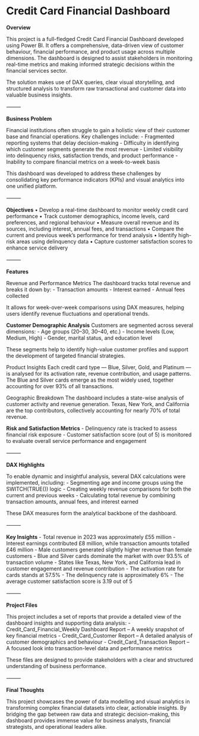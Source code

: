 # Credit Card Financial Dashboard

**Overview**

This project is a full-fledged Credit Card Financial Dashboard developed using Power BI. It offers a comprehensive, data-driven view of customer behaviour, financial performance, and product usage across multiple dimensions. The dashboard is designed to assist stakeholders in monitoring real-time metrics and making informed strategic decisions within the financial services sector.

The solution makes use of DAX queries, clear visual storytelling, and structured analysis to transform raw transactional and customer data into valuable business insights.

⸻

**Business Problem**

Financial institutions often struggle to gain a holistic view of their customer base and financial operations. Key challenges include:
	-	Fragmented reporting systems that delay decision-making
	-	Difficulty in identifying which customer segments generate the most revenue
	-	Limited visibility into delinquency risks, satisfaction trends, and product performance
	-	Inability to compare financial metrics on a week-to-week basis

This dashboard was developed to address these challenges by consolidating key performance indicators (KPIs) and visual analytics into one unified platform.

⸻

**Objectives**
	•	Develop a real-time dashboard to monitor weekly credit card performance
	•	Track customer demographics, income levels, card preferences, and regional behaviour
	•	Measure overall revenue and its sources, including interest, annual fees, and transactions
	•	Compare the current and previous week’s performance for trend analysis
	•	Identify high-risk areas using delinquency data
	•	Capture customer satisfaction scores to enhance service delivery


⸻

**Features**

Revenue and Performance Metrics
The dashboard tracks total revenue and breaks it down by:
	-	Transaction amounts
	-	Interest earned
	-	Annual fees collected

It allows for week-over-week comparisons using DAX measures, helping users identify revenue fluctuations and operational trends.

**Customer Demographic Analysis**
Customers are segmented across several dimensions:
	-	Age groups (20–30, 30–40, etc.)
	-	Income levels (Low, Medium, High)
	-	Gender, marital status, and education level

These segments help to identify high-value customer profiles and support the development of targeted financial strategies.

Product Insights
Each credit card type — Blue, Silver, Gold, and Platinum — is analysed for its activation rate, revenue contribution, and usage patterns. The Blue and Silver cards emerge as the most widely used, together accounting for over 93% of all transactions.

Geographic Breakdown
The dashboard includes a state-wise analysis of customer activity and revenue generation. Texas, New York, and California are the top contributors, collectively accounting for nearly 70% of total revenue.

**Risk and Satisfaction Metrics**
	-	Delinquency rate is tracked to assess financial risk exposure
	-	Customer satisfaction score (out of 5) is monitored to evaluate overall service performance and engagement

⸻

**DAX Highlights**

To enable dynamic and insightful analysis, several DAX calculations were implemented, including:
	-	Segmenting age and income groups using the SWITCH(TRUE()) logic
	-	Creating weekly revenue comparisons for both the current and previous weeks
	-	Calculating total revenue by combining transaction amounts, annual fees, and interest earned

These DAX measures form the analytical backbone of the dashboard.

⸻

**Key Insights**
	-	Total revenue in 2023 was approximately £55 million
	-	Interest earnings contributed £8 million, while transaction amounts totalled £46 million
	-	Male customers generated slightly higher revenue than female customers
	-	Blue and Silver cards dominate the market with over 93.5% of transaction volume
	-	States like Texas, New York, and California lead in customer engagement and revenue contribution
	-	The activation rate for cards stands at 57.5%
	-	The delinquency rate is approximately 6%
	-	The average customer satisfaction score is 3.19 out of 5

⸻

**Project Files**

This project includes a set of reports that provide a detailed view of the dashboard insights and supporting data analysis:
	-	Credit_Card_Financial_Weekly Dashboard Report – A weekly snapshot of key financial metrics
	-	Credit_Card_Customer Report – A detailed analysis of customer demographics and behaviour
	-	Credit_Card_Transaction Report – A focused look into transaction-level data and performance metrics

These files are designed to provide stakeholders with a clear and structured understanding of business performance.

⸻

**Final Thoughts**

This project showcases the power of data modelling and visual analytics in transforming complex financial datasets into clear, actionable insights. By bridging the gap between raw data and strategic decision-making, this dashboard provides immense value for business analysts, financial strategists, and operational leaders alike.

